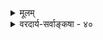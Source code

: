 <details><summary>मूलम्</summary>

नायोग्यस्याक्षबाधः स्वविषयविहतिं न क्षमेतानुमानं स्वस्यैवापेक्षितत्वादनुमितिमखिलां बाधते नागमोऽपि ।  
निस्सन्देहप्रवृत्तेरिह निपुणधियां नाप्यसौ संशयात्मा वैशिष्ट्यान्न स्मृतिश्चेत्यनुमितिरुदिताऽध्यक्षवन्मानमन्यत् ॥ ४० ॥
</details>

<details><summary>वरदार्य-सर्वाङ्कषा - ४०</summary>

अनुमितौ बाधाभावमेवोपपादयति – नायोग्यस्येत्यादिना । धूमदर्शनादिना जातं पर्वते वह्निज्ञानं अबाधितत्वेऽप्यप्रमा स्यात्, उत बाधितत्वात् । अबाधितत्वेऽप्यप्रमात्वे, भवदिष्टमपि न सिद्ध्येदित्यादिकं पूर्वमेवाभिहितम् (श्लो. 9)। द्वितीयकल्पे, किं प्रत्यक्षेण बाधः, उतानुमानेन, अथवा शब्देन, अथवा संशयरूपत्वादप्रमात्वम्, अथवा स्मृतिरूपत्वात् ? इति विकल्प्य क्रमश उत्तरयति - **अयोग्यस्य** = इन्द्रियग्रहणायोग्यस्य **अक्षबाधः** = प्रत्यक्षेण बाधः **न** = न वक्तुं शक्यः । न हि पर्वतस्थवह्निना सहेन्द्रियसन्निकर्षस्य संभवः नाप्यनुमानेनैवानुमानबाधः । कुतः ? अनुमानम् **स्वविषयविहतिं** = स्वाघातमेव न **क्षमेत**=न सहेत । स्वाघातं कश्चित् स्वयं कथं कुर्यात् । येनानुमानेनानुमानाप्रामण्यं साध्यते, तदेतदनुमानं प्रमाणं न वा ? प्रमाणत्वेऽनुमानस्य 

265. 
580 
निस्सन्देहप्रवृत्तेरिह निपुणधियां नाप्यसौ संशयात्मा 
वैशिष्ट्यान्न स्मृतिश्चेत्यनुमितिरुदिताऽध्यक्षवन्मानमन्यत् ॥40॥ 
[ अनुमानबाधोद्धारः ] 
सामान्यं प्राक् प्रसिद्धम्; न पुनरनुगमः सिद्धपूर्वो विशेषे 
व्याप्तिः सर्वाऽपि भग्ना, क्वचिदपि सकलव्याप्यसङ्गत्यदृष्टेः । भूयोदृष्टेर्व्यवस्था न हि भवति; तथोपाधयः स्युर्दुरूहाः 
इत्याद्याः स्वेष्टतर्कस्थिरनियमजुषां दर्शनेनैव बाध्याः ॥41॥ 
प्रमात्वसिद्ध्या नानुमानाप्रामाण्यसिद्धिः । अस्याप्रमाणत्वे तु न तेनाप्रामाण्यसिद्धिः । अतो नानुमानेनानुमानबाधः । **आगमोऽपि**=शब्दोऽपि **स्वस्यैव** = शब्दस्यैव **अपेक्षितत्वात्** = शक्तिग्रहणादौ अनुमानसाहाय्यस्यावश्यकत्वात् अखिलाम् **अनुमितिम्** = अनुमितिसामान्यं न बाधते । वेदविरुद्धाम् अनुमितिम् वेदाख्यः आगमः बाधत एवेत्यतः अखिलामिति विशेषणम् ॥ 

एवम् – **निपुणधियाम्** = सूक्ष्ममतीनाम् **इह** = अनुमितिविषयविषये **निस्सन्देहप्रवृत्तेः** = निस्संशयं यथा तथा प्रवृत्तेः दर्शनात् **असौ** = अनुमितिः **संशयात्मापि** = संशयस्वरूपोऽपि न । धूमेन वह्नि निश्चित्य खलु प्रवर्तते । एवम् - **वैशिष्ट्यात्** = स्मृतिविलक्षणत्वात् स्मृतिश्च **न** = स्मृतिरपि न भवति । स्मृतिर्हि नियमेन गृहीतग्राहिणी, अनुमितिस्तु न तथा । पर्वते वह्नेः पूर्वमदृष्टत्वेन गृहीतग्राहित्वाभावस्यानुपदमेव प्रदर्शितत्वात् । **इति**=इति हेतोः अनुमितिः **अध्यक्षवत्** = प्रत्यक्षवदेव अन्यत् **मानम्** = अतिरिक्तप्रमितिरूपा **उदिता**=महर्षिभिरेवाभिहिता । 'प्रत्यक्षवत्' इति निर्देशात् अनुभवरूपत्वमुच्यते शाब्दानुमित्योः । अनुभवः खलु प्रत्यक्षः परोक्षश्चेति द्विविधः । स्मृतिभिन्नं ज्ञानं हि अनुभवपदवाच्यम् । अतोऽ नुमितिरतिरिक्तं अनुभवान्तर्गतं प्रमाणम् ॥ ४० ॥
</details>
